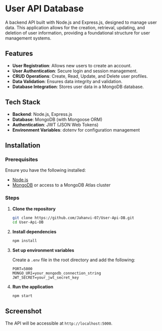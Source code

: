 # User API Database

A backend API built with Node.js and Express.js, designed to manage user data. This application allows for the creation, retrieval, updating, and deletion of user information, providing a foundational structure for user management systems.


## Features

* **User Registration**: Allows new users to create an account.
* **User Authentication**: Secure login and session management.
* **CRUD Operations**: Create, Read, Update, and Delete user profiles.
* **Data Validation**: Ensures data integrity and validation.
* **Database Integration**: Stores user data in a MongoDB database.


## Tech Stack

* **Backend**: Node.js, Express.js
* **Database**: MongoDB (with Mongoose ORM)
* **Authentication**: JWT (JSON Web Tokens)
* **Environment Variables**: dotenv for configuration management


## Installation

### Prerequisites

Ensure you have the following installed:

* [Node.js](https://nodejs.org/)
* [MongoDB](https://www.mongodb.com/try/download/community) or access to a MongoDB Atlas cluster

### Steps

1. **Clone the repository**

   ```bash
   git clone https://github.com/Jahanvi-07/User-Api-DB.git
   cd User-Api-DB
   ```

2. **Install dependencies**

   ```bash
   npm install
   ```

3. **Set up environment variables**

   Create a `.env` file in the root directory and add the following:

   ```env
   PORT=5000
   MONGO_URI=your_mongodb_connection_string
   JWT_SECRET=your_jwt_secret_key
   ```

4. **Run the application**

   ```bash
   npm start
   ```


## Screenshot

   The API will be accessible at `http://localhost:5000`.

